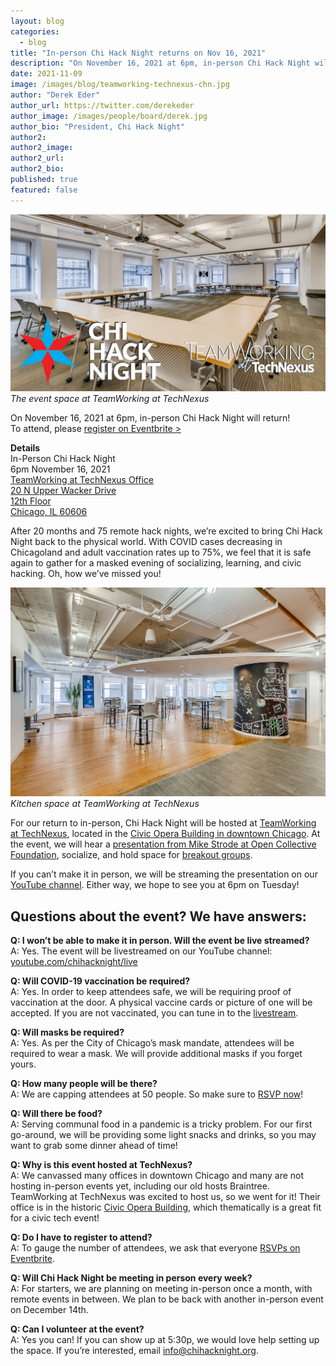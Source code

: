 ```yaml
---
layout: blog
categories: 
  - blog
title: "In-person Chi Hack Night returns on Nov 16, 2021"
description: "On November 16, 2021 at 6pm, in-person Chi Hack Night will return! After 20 months and 75 remote hack nights, we’re excited to bring Chi Hack Night back to the physical world. With COVID cases decreasing in Chicagoland and adult vaccination rates up to 75%, we feel that it is safe again to gather for a masked evening of socializing, learning, and civic hacking. Oh, how we’ve missed you!"
date: 2021-11-09
image: /images/blog/teamworking-technexus-chn.jpg
author: "Derek Eder"
author_url: https://twitter.com/derekeder
author_image: /images/people/board/derek.jpg
author_bio: "President, Chi Hack Night"
author2: 
author2_image: 
author2_url: 
author2_bio: 
published: true
featured: false
---
```


<p class="text-center"><img src="/images/blog/teamworking-technexus-chn.jpg" alt="The event space at TeamWorking at TechNexus" class='img-responsive'/><br /><em>The event space at TeamWorking at TechNexus</em>
</p>

On November 16, 2021 at 6pm, in-person Chi Hack Night will return!<br />To attend, please [register on Eventbrite >](https://www.eventbrite.com/e/in-person-chi-hack-night-tickets-207988107027)

**Details**<br />
In-Person Chi Hack Night<br />
6pm November 16, 2021<br />
<a href='https://goo.gl/maps/xcdjbHx7PYsefjBh6' target="_blank">TeamWorking at TechNexus Office<br />
20 N Upper Wacker Drive<br />
12th Floor<br />
Chicago, IL 60606<br /></a>

After 20 months and 75 remote hack nights, we’re excited to bring Chi Hack Night back to the physical world. With COVID cases decreasing in Chicagoland and adult vaccination rates up to 75%, we feel that it is safe again to gather for a masked evening of socializing, learning, and civic hacking. Oh, how we’ve missed you!

<p class="text-center"><img src="/images/blog/teamworking-technexus-2.jpg" alt="Kitchen space at TeamWorking at TechNexus" class='img-responsive'/><br /><em>Kitchen space at TeamWorking at TechNexus</em>
</p>

For our return to in-person, Chi Hack Night will be hosted at [TeamWorking at TechNexus](https://teamworking.vc/), located in the [Civic Opera Building in downtown Chicago](https://goo.gl/maps/xcdjbHx7PYsefjBh6). At the event, we will hear a [presentation from Mike Strode at Open Collective Foundation](/events/2021/11/16/mike-strode.html), socialize, and hold space for [breakout groups](https://chihacknight.org/breakouts.html). 

If you can’t make it in person, we will be streaming the presentation on our [YouTube channel](https://www.youtube.com/chihacknight/live). Either way, we hope to see you at 6pm on Tuesday!


## Questions about the event? We have answers:

**Q: I won’t be able to make it in person. Will the event be live streamed?**<br />
A: Yes. The event will be livestreamed on our YouTube channel: [youtube.com/chihacknight/live](https://www.youtube.com/chihacknight/live)

**Q: Will COVID-19 vaccination be required?**<br />
A: Yes. In order to keep attendees safe, we will be requiring proof of vaccination at the door. A physical vaccine cards or picture of one will be accepted. If you are not vaccinated, you can tune in to the [livestream](https://www.youtube.com/chihacknight/live).

**Q: Will masks be required?**<br />
A: Yes. As per the City of Chicago’s mask mandate, attendees will be required to wear a mask. We will provide additional masks if you forget yours.

**Q: How many people will be there?**<br />
A: We are capping attendees at 50 people. So make sure to [RSVP now](https://www.eventbrite.com/e/in-person-chi-hack-night-tickets-207988107027)!

**Q: Will there be food?**<br />
A: Serving communal food in a pandemic is a tricky problem. For our first go-around, we will be providing some light snacks and drinks, so you may want to grab some dinner ahead of time!

**Q: Why is this event hosted at TechNexus?**<br />
A: We canvassed many offices in downtown Chicago and many are not hosting in-person events yet, including our old hosts Braintree. TeamWorking at TechNexus was excited to host us, so we went for it! Their office is in the historic [Civic Opera Building](https://civicoperachicago.com), which thematically is a great fit for a civic tech event!

**Q: Do I have to register to attend?**<br />
A: To gauge the number of attendees, we ask that everyone [RSVPs on Eventbrite](https://www.eventbrite.com/e/in-person-chi-hack-night-tickets-207988107027).

**Q: Will Chi Hack Night be meeting in person every week?**<br />
A: For starters, we are planning on meeting in-person once a month, with remote events in between. We plan to be back with another in-person event on December 14th.

**Q: Can I volunteer at the event?**<br />
A: Yes you can! If you can show up at 5:30p, we would love help setting up the space. If you’re interested, email [info@chihacknight.org](mailto:info@chihacknight.org).
